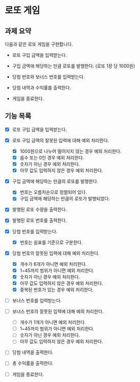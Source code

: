 # 로또 게임

## 과제 요약

다음과 같은 로또 게임을 구현합니다.

- 로또 구입 금액을 입력받는다.

- 구입 금액에 해당하는 만큼 로또를 발행한다. (로또 1장 당 1000원)

- 당첨 번호와 보너스 번호를 입력받는다.

- 당첨 내역과 수익률를 출력한다.

- 게임을 종료한다.

## 기능 목록

- [X] 로또 구입 금액을 입력받는다. 
- [X] 로또 구입 금액의 잘못된 입력에 대해 예외 처리한다.
  - [X] 1000원으로 나누어 떨어지지 않는 경우 예외 처리한다.
  - [X] 음수 또는 0인 경우 예외 처리한다.
  - [X] 숫자가 아닌 경우 예외 처리한다.
  - [X] 아무 값도 입력하지 않은 경우 예외 처리한다.

- [X] 구입 금액에 해당하는 만큼의 로또를 발행한다.
  - [X] 번호는 오름차순으로 정렬되어 있다.
  - [X] 구입 금액에 해당하는 만큼의 로또가 발행되었다.

- [X] 발행된 로또 수량을 출력한다.
- [X] 발행된 로또 번호를 출력한다.

- [X] 당첨 번호를 입력받는다.
  - [X] 번호는 쉼표를 기준으로 구분한다.
- [X] 당첨 번호의 잘못된 입력에 대해 예외 처리한다.
  - [X] 개수가 6개가 아니면 예외 처리한다.
  - [X] 1~45까지 범위가 아니면 예외 처리한다.
  - [X] 숫자가 아닌 경우 예외 처리한다.
  - [X] 아무 값도 입력하지 않은 경우 예외 처리한다.
  - [X] 중복된 번호가 있는 경우 예외 처리한다. 

- [ ] 보너스 번호를 입력받는다.
- [ ] 보너스 번호의 잘못된 입력에 대해 예외 처리한다.
  - [ ] 개수가 1개가 아니면 예외 처리한다.
  - [ ] 1~45까지 범위가 아니면 예외 처리한다.
  - [ ] 숫자가 아닌 경우 예외 처리한다.
  - [ ] 아무 값도 입력하지 않은 경우 예외 처리한다.
  
- [ ] 당첨 내역을 출력한다.

- [ ] 총 수익률을 출력한다.

- [ ] 게임을 종료한다.